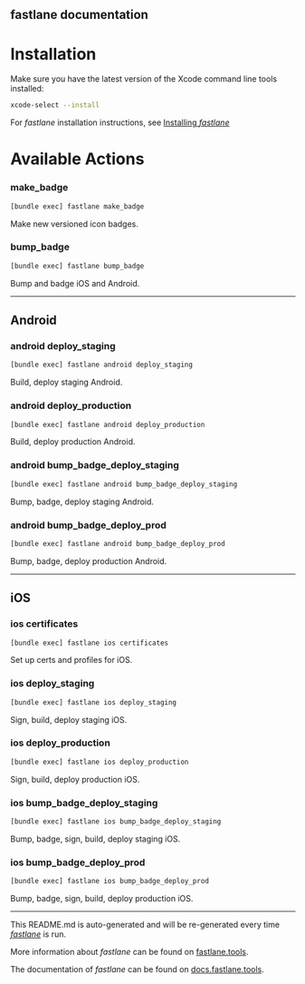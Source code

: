 fastlane documentation
----

# Installation

Make sure you have the latest version of the Xcode command line tools installed:

```sh
xcode-select --install
```

For _fastlane_ installation instructions, see [Installing _fastlane_](https://docs.fastlane.tools/#installing-fastlane)

# Available Actions

### make_badge

```sh
[bundle exec] fastlane make_badge
```

Make new versioned icon badges.

### bump_badge

```sh
[bundle exec] fastlane bump_badge
```

Bump and badge iOS and Android.

----


## Android

### android deploy_staging

```sh
[bundle exec] fastlane android deploy_staging
```

Build, deploy staging Android.

### android deploy_production

```sh
[bundle exec] fastlane android deploy_production
```

Build, deploy production Android.

### android bump_badge_deploy_staging

```sh
[bundle exec] fastlane android bump_badge_deploy_staging
```

Bump, badge, deploy staging Android.

### android bump_badge_deploy_prod

```sh
[bundle exec] fastlane android bump_badge_deploy_prod
```

Bump, badge, deploy production Android.

----


## iOS

### ios certificates

```sh
[bundle exec] fastlane ios certificates
```

Set up certs and profiles for iOS.

### ios deploy_staging

```sh
[bundle exec] fastlane ios deploy_staging
```

Sign, build, deploy staging iOS.

### ios deploy_production

```sh
[bundle exec] fastlane ios deploy_production
```

Sign, build, deploy production iOS.

### ios bump_badge_deploy_staging

```sh
[bundle exec] fastlane ios bump_badge_deploy_staging
```

Bump, badge, sign, build, deploy staging iOS.

### ios bump_badge_deploy_prod

```sh
[bundle exec] fastlane ios bump_badge_deploy_prod
```

Bump, badge, sign, build, deploy production iOS.

----

This README.md is auto-generated and will be re-generated every time [_fastlane_](https://fastlane.tools) is run.

More information about _fastlane_ can be found on [fastlane.tools](https://fastlane.tools).

The documentation of _fastlane_ can be found on [docs.fastlane.tools](https://docs.fastlane.tools).
